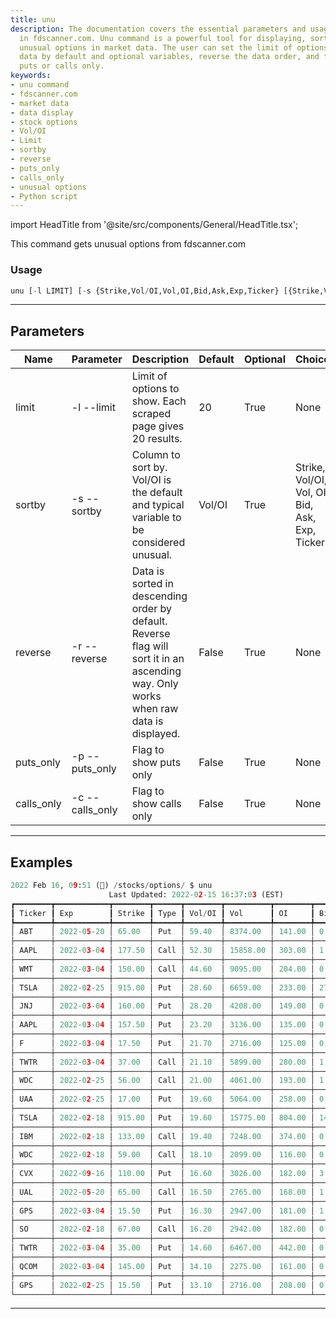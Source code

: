 ```yaml
---
title: unu
description: The documentation covers the essential parameters and usage of unu command
  in fdscanner.com. Unu command is a powerful tool for displaying, sorting, and filtering
  unusual options in market data. The user can set the limit of options to show, sort
  data by default and optional variables, reverse the data order, and flag to show
  puts or calls only.
keywords:
- unu command
- fdscanner.com
- market data
- data display
- stock options
- Vol/OI
- Limit
- sortby
- reverse
- puts_only
- calls_only
- unusual options
- Python script
---
```


import HeadTitle from '@site/src/components/General/HeadTitle.tsx';

<HeadTitle title="stocks /options/unu - Reference | OpenBB Terminal Docs" />

This command gets unusual options from fdscanner.com

### Usage

```python wordwrap
unu [-l LIMIT] [-s {Strike,Vol/OI,Vol,OI,Bid,Ask,Exp,Ticker} [{Strike,Vol/OI,Vol,OI,Bid,Ask,Exp,Ticker} ...]] [-r] [-p] [-c]
```

---

## Parameters

| Name | Parameter | Description | Default | Optional | Choices |
| ---- | --------- | ----------- | ------- | -------- | ------- |
| limit | -l  --limit | Limit of options to show. Each scraped page gives 20 results. | 20 | True | None |
| sortby | -s  --sortby | Column to sort by. Vol/OI is the default and typical variable to be considered unusual. | Vol/OI | True | Strike, Vol/OI, Vol, OI, Bid, Ask, Exp, Ticker |
| reverse | -r  --reverse | Data is sorted in descending order by default. Reverse flag will sort it in an ascending way. Only works when raw data is displayed. | False | True | None |
| puts_only | -p  --puts_only | Flag to show puts only | False | True | None |
| calls_only | -c  --calls_only | Flag to show calls only | False | True | None |


---

## Examples

```python
2022 Feb 16, 09:51 (🦋) /stocks/options/ $ unu
                      Last Updated: 2022-02-15 16:37:03 (EST)
┏━━━━━━━━┳━━━━━━━━━━━━┳━━━━━━━━┳━━━━━━┳━━━━━━━━┳━━━━━━━━━━┳━━━━━━━━┳━━━━━━━┳━━━━━━━┓
┃ Ticker ┃ Exp        ┃ Strike ┃ Type ┃ Vol/OI ┃ Vol      ┃ OI     ┃ Bid   ┃ Ask   ┃
┡━━━━━━━━╇━━━━━━━━━━━━╇━━━━━━━━╇━━━━━━╇━━━━━━━━╇━━━━━━━━━━╇━━━━━━━━╇━━━━━━━╇━━━━━━━┩
│ ABT    │ 2022-05-20 │ 65.00  │ Put  │ 59.40  │ 8374.00  │ 141.00 │ 0.05  │ 0.11  │
├────────┼────────────┼────────┼──────┼────────┼──────────┼────────┼───────┼───────┤
│ AAPL   │ 2022-03-04 │ 177.50 │ Call │ 52.30  │ 15858.00 │ 303.00 │ 1.41  │ 1.43  │
├────────┼────────────┼────────┼──────┼────────┼──────────┼────────┼───────┼───────┤
│ WMT    │ 2022-03-04 │ 150.00 │ Call │ 44.60  │ 9095.00  │ 204.00 │ 0.23  │ 0.24  │
├────────┼────────────┼────────┼──────┼────────┼──────────┼────────┼───────┼───────┤
│ TSLA   │ 2022-02-25 │ 915.00 │ Put  │ 28.60  │ 6659.00  │ 233.00 │ 27.45 │ 28.20 │
├────────┼────────────┼────────┼──────┼────────┼──────────┼────────┼───────┼───────┤
│ JNJ    │ 2022-03-04 │ 160.00 │ Put  │ 28.20  │ 4208.00  │ 149.00 │ 0.83  │ 0.93  │
├────────┼────────────┼────────┼──────┼────────┼──────────┼────────┼───────┼───────┤
│ AAPL   │ 2022-03-04 │ 157.50 │ Put  │ 23.20  │ 3136.00  │ 135.00 │ 0.69  │ 0.70  │
├────────┼────────────┼────────┼──────┼────────┼──────────┼────────┼───────┼───────┤
│ F      │ 2022-03-04 │ 17.50  │ Put  │ 21.70  │ 2716.00  │ 125.00 │ 0.46  │ 0.49  │
├────────┼────────────┼────────┼──────┼────────┼──────────┼────────┼───────┼───────┤
│ TWTR   │ 2022-03-04 │ 37.00  │ Call │ 21.10  │ 5899.00  │ 280.00 │ 1.42  │ 1.54  │
├────────┼────────────┼────────┼──────┼────────┼──────────┼────────┼───────┼───────┤
│ WDC    │ 2022-02-25 │ 56.00  │ Call │ 21.00  │ 4061.00  │ 193.00 │ 1.30  │ 1.40  │
├────────┼────────────┼────────┼──────┼────────┼──────────┼────────┼───────┼───────┤
│ UAA    │ 2022-02-25 │ 17.00  │ Put  │ 19.60  │ 5064.00  │ 258.00 │ 0.24  │ 0.27  │
├────────┼────────────┼────────┼──────┼────────┼──────────┼────────┼───────┼───────┤
│ TSLA   │ 2022-02-18 │ 915.00 │ Put  │ 19.60  │ 15775.00 │ 804.00 │ 14.90 │ 15.30 │
├────────┼────────────┼────────┼──────┼────────┼──────────┼────────┼───────┼───────┤
│ IBM    │ 2022-02-18 │ 133.00 │ Call │ 19.40  │ 7248.00  │ 374.00 │ 0.22  │ 0.25  │
├────────┼────────────┼────────┼──────┼────────┼──────────┼────────┼───────┼───────┤
│ WDC    │ 2022-02-18 │ 59.00  │ Call │ 18.10  │ 2099.00  │ 116.00 │ 0.11  │ 0.16  │
├────────┼────────────┼────────┼──────┼────────┼──────────┼────────┼───────┼───────┤
│ CVX    │ 2022-09-16 │ 110.00 │ Put  │ 16.60  │ 3026.00  │ 182.00 │ 3.45  │ 4.10  │
├────────┼────────────┼────────┼──────┼────────┼──────────┼────────┼───────┼───────┤
│ UAL    │ 2022-05-20 │ 65.00  │ Call │ 16.50  │ 2765.00  │ 168.00 │ 1.04  │ 1.17  │
├────────┼────────────┼────────┼──────┼────────┼──────────┼────────┼───────┼───────┤
│ GPS    │ 2022-03-04 │ 15.50  │ Put  │ 16.30  │ 2947.00  │ 181.00 │ 1.05  │ 1.12  │
├────────┼────────────┼────────┼──────┼────────┼──────────┼────────┼───────┼───────┤
│ SO     │ 2022-02-18 │ 67.00  │ Call │ 16.20  │ 2942.00  │ 182.00 │ 0.05  │ 0.10  │
├────────┼────────────┼────────┼──────┼────────┼──────────┼────────┼───────┼───────┤
│ TWTR   │ 2022-03-04 │ 35.00  │ Put  │ 14.60  │ 6467.00  │ 442.00 │ 0.68  │ 0.78  │
├────────┼────────────┼────────┼──────┼────────┼──────────┼────────┼───────┼───────┤
│ QCOM   │ 2022-03-04 │ 145.00 │ Put  │ 14.10  │ 2275.00  │ 161.00 │ 0.73  │ 0.82  │
├────────┼────────────┼────────┼──────┼────────┼──────────┼────────┼───────┼───────┤
│ GPS    │ 2022-02-25 │ 15.50  │ Put  │ 13.10  │ 2716.00  │ 208.00 │ 0.49  │ 0.53  │
└────────┴────────────┴────────┴──────┴────────┴──────────┴────────┴───────┴───────┘
```
---

